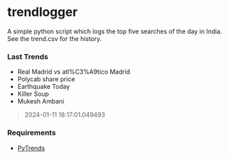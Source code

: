 # trendlogger
A simple python script which logs the top five searches of the day in India.<br>See the trend.csv for the history.<br>

<!-- Last Trends -->
### Last Trends
* Real Madrid vs atl%C3%A9tico Madrid
* Polycab share price
* Earthquake Today
* Killer Soup
* Mukesh Ambani
> 2024-01-11 18:17:01.049493

<!-- Requirements -->
### Requirements
* [PyTrends](https://github.com/dreyco676/pytrends)

